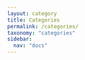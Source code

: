 ```yaml
---
layout: category
title: Categories
permalink: /categories/
taxonomy: "categories"
sidebar:
  nav: "docs"
---
```

